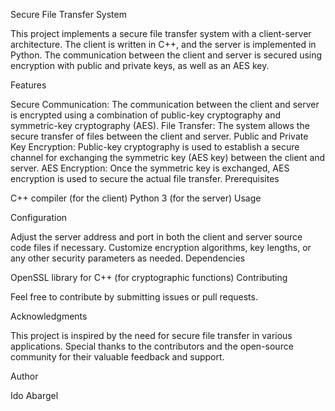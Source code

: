 Secure File Transfer System

This project implements a secure file transfer system with a client-server architecture. The client is written in C++, and the server is implemented in Python. The communication between the client and server is secured using encryption with public and private keys, as well as an AES key.

Features

Secure Communication: The communication between the client and server is encrypted using a combination of public-key cryptography and symmetric-key cryptography (AES).
File Transfer: The system allows the secure transfer of files between the client and server.
Public and Private Key Encryption: Public-key cryptography is used to establish a secure channel for exchanging the symmetric key (AES key) between the client and server.
AES Encryption: Once the symmetric key is exchanged, AES encryption is used to secure the actual file transfer.
Prerequisites

C++ compiler (for the client)
Python 3 (for the server)
Usage

Configuration

Adjust the server address and port in both the client and server source code files if necessary.
Customize encryption algorithms, key lengths, or any other security parameters as needed.
Dependencies

OpenSSL library for C++ (for cryptographic functions)
Contributing

Feel free to contribute by submitting issues or pull requests.

Acknowledgments

This project is inspired by the need for secure file transfer in various applications.
Special thanks to the contributors and the open-source community for their valuable feedback and support.


Author

Ido Abargel
